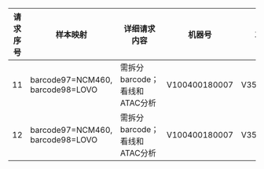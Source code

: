 | 请求序号 | 样本映射                          | 详细请求内容                     | 机器号         | 芯片号     | Lane | 完整数据路径                                                 |
|----------|-----------------------------------|----------------------------------|----------------|------------|------|--------------------------------------------------------------|
| 11       | barcode97=NCM460, barcode98=LOVO | 需拆分barcode；看线和ATAC分析     | V100400180007 | V350334074 | L03  | `/ifsyt1/BC_RAWDATA_01/MGISEQ-2000/V100400180007/V350334074/L03` |
| 12       | barcode97=NCM460, barcode98=LOVO | 需拆分barcode；看线和ATAC分析     | V100400180007 | V350334074 | L04  | `/ifsyt1/BC_RAWDATA_01/MGISEQ-2000/V100400180007/V350334074/L04` |